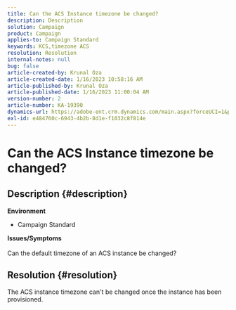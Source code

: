 ```yaml
---
title: Can the ACS Instance timezone be changed?
description: Description
solution: Campaign
product: Campaign
applies-to: Campaign Standard
keywords: KCS,timezone ACS
resolution: Resolution
internal-notes: null
bug: false
article-created-by: Krunal Oza
article-created-date: 1/16/2023 10:58:16 AM
article-published-by: Krunal Oza
article-published-date: 1/16/2023 11:00:04 AM
version-number: 2
article-number: KA-19390
dynamics-url: https://adobe-ent.crm.dynamics.com/main.aspx?forceUCI=1&pagetype=entityrecord&etn=knowledgearticle&id=f8a0ffa7-8c95-ed11-aad1-6045bd006793
exl-id: e484760c-6943-4b2b-8d1e-f1032c8f814e
---
```

# Can the ACS Instance timezone be changed?

## Description {#description}

<b>Environment</b>
- Campaign Standard



<b>Issues/Symptoms</b><br><br>Can the default timezone of an ACS instance be changed?<br>

## Resolution {#resolution}


The ACS instance timezone can't be changed once the instance has been provisioned.
